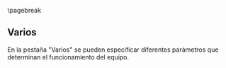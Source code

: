 \pagebreak

## Varios

En la pestaña "Varios" se pueden especificar diferentes parámetros que determinan el funcionamiento del equipo.
